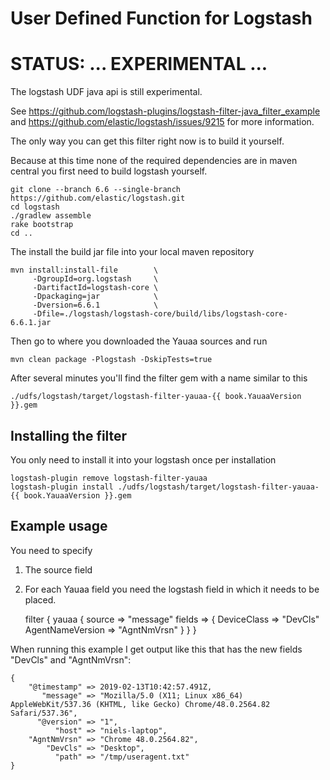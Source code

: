 # User Defined Function for Logstash

# STATUS: ... EXPERIMENTAL ...
The logstash UDF java api is still experimental.

See https://github.com/logstash-plugins/logstash-filter-java_filter_example and https://github.com/elastic/logstash/issues/9215 for more information.

The only way you can get this filter right now is to build it yourself.

Because at this time none of the required dependencies are in maven central you first need to build logstash yourself.

```
git clone --branch 6.6 --single-branch https://github.com/elastic/logstash.git
cd logstash
./gradlew assemble
rake bootstrap
cd ..
```

The install the build jar file into your local maven repository 

```
mvn install:install-file        \
     -DgroupId=org.logstash     \
     -DartifactId=logstash-core \
     -Dpackaging=jar            \
     -Dversion=6.6.1            \
     -Dfile=./logstash/logstash-core/build/libs/logstash-core-6.6.1.jar 
```

Then go to where you downloaded the Yauaa sources and run

```
mvn clean package -Plogstash -DskipTests=true
```

After several minutes you'll find the filter gem with a name similar to this 

<pre><code>./udfs/logstash/target/logstash-filter-yauaa-{{ book.YauaaVersion }}.gem</code></pre>

## Installing the filter

You only need to install it into your logstash once per installation

<pre><code>logstash-plugin remove logstash-filter-yauaa
logstash-plugin install ./udfs/logstash/target/logstash-filter-yauaa-{{ book.YauaaVersion }}.gem</code></pre>

## Example usage

You need to specify

1. The source field
2. For each Yauaa field you need the logstash field in which it needs to be placed. 


    filter {
      yauaa {
        source => "message"
        fields => {
           DeviceClass      => "DevCls"
           AgentNameVersion => "AgntNmVrsn"
        }
      }
    }

When running this example I get output like this that has the new fields "DevCls" and "AgntNmVrsn":

    {
        "@timestamp" => 2019-02-13T10:42:57.491Z,
           "message" => "Mozilla/5.0 (X11; Linux x86_64) AppleWebKit/537.36 (KHTML, like Gecko) Chrome/48.0.2564.82 Safari/537.36",
          "@version" => "1",
              "host" => "niels-laptop",
        "AgntNmVrsn" => "Chrome 48.0.2564.82",
            "DevCls" => "Desktop",
              "path" => "/tmp/useragent.txt"
    }
